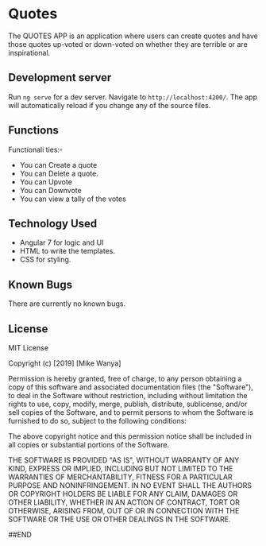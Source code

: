 # Quotes
The QUOTES APP is an application where users can create quotes and have those quotes up-voted or down-voted on whether they are terrible or are inspirational.

## Development server

Run `ng serve` for a dev server. Navigate to `http://localhost:4200/`. The app will automatically reload if you change any of the source files.

## Functions
Functionali
ties:-
- You can Create a quote
- You can Delete a quote.
- You can Upvote
- You can Downvote
- You can view a tally of the votes


## Technology Used

* Angular 7 for logic and UI
* HTML to write the templates.
* CSS for styling.

## Known Bugs

There are currently no known bugs.

## License

MIT License

Copyright (c) [2019] [Mike Wanya]

Permission is hereby granted, free of charge, to any person obtaining a copy
of this software and associated documentation files (the "Software"), to deal
in the Software without restriction, including without limitation the rights
to use, copy, modify, merge, publish, distribute, sublicense, and/or sell
copies of the Software, and to permit persons to whom the Software is
furnished to do so, subject to the following conditions:

The above copyright notice and this permission notice shall be included in all
copies or substantial portions of the Software.

THE SOFTWARE IS PROVIDED "AS IS", WITHOUT WARRANTY OF ANY KIND, EXPRESS OR
IMPLIED, INCLUDING BUT NOT LIMITED TO THE WARRANTIES OF MERCHANTABILITY,
FITNESS FOR A PARTICULAR PURPOSE AND NONINFRINGEMENT. IN NO EVENT SHALL THE
AUTHORS OR COPYRIGHT HOLDERS BE LIABLE FOR ANY CLAIM, DAMAGES OR OTHER
LIABILITY, WHETHER IN AN ACTION OF CONTRACT, TORT OR OTHERWISE, ARISING FROM,
OUT OF OR IN CONNECTION WITH THE SOFTWARE OR THE USE OR OTHER DEALINGS IN THE
SOFTWARE.


##END

